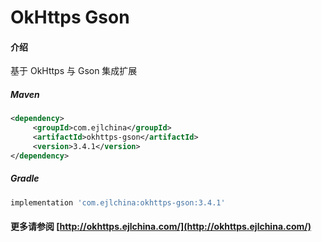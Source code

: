 # OkHttps Gson

#### 介绍

基于 OkHttps 与 Gson 集成扩展


##### Maven

```xml
<dependency>
     <groupId>com.ejlchina</groupId>
     <artifactId>okhttps-gson</artifactId>
     <version>3.4.1</version>
</dependency>
```

##### Gradle

```groovy
implementation 'com.ejlchina:okhttps-gson:3.4.1'
```

#### 更多请参阅 [http://okhttps.ejlchina.com/](http://okhttps.ejlchina.com/)

